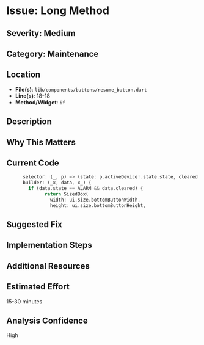# Issue: Long Method

## Severity: Medium

## Category: Maintenance

## Location
- **File(s)**: `lib/components/buttons/resume_button.dart`
- **Line(s)**: 18-18
- **Method/Widget**: `if`

## Description


## Why This Matters


## Current Code
```dart
      selector: (_, p) => (state: p.activeDevice!.state.state, cleared: p.activeDevice!.state.alarmsCleared),
      builder: (_x, data, x_) {
        if (data.state == ALARM && data.cleared) {
              return SizedBox(
                width: ui.size.bottomButtonWidth,
                height: ui.size.bottomButtonHeight,
```

## Suggested Fix


## Implementation Steps


## Additional Resources


## Estimated Effort
15-30 minutes

## Analysis Confidence
High
